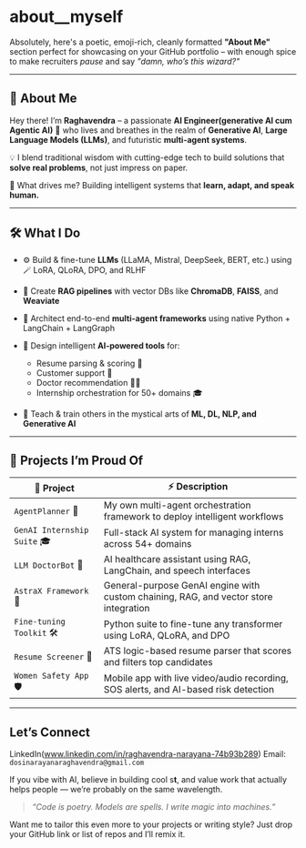 # about__myself
Absolutely, here's a poetic, emoji-rich, cleanly formatted **"About Me"** section perfect for showcasing on your GitHub portfolio – with enough spice to make recruiters *pause* and say *"damn, who’s this wizard?"*

---

## 👋 About Me

Hey there! I’m **Raghavendra**  – a passionate **AI Engineer(generative AI cum Agentic AI)** 🤖 who lives and breathes in the realm of **Generative AI**, **Large Language Models (LLMs)**, and futuristic **multi-agent systems**.

💡 I blend traditional wisdom with cutting-edge tech to build solutions that **solve real problems**, not just impress on paper.

🧠 What drives me?
Building intelligent systems that **learn, adapt, and speak human.**

---

## 🛠️ What I Do

* ⚙️ Build & fine-tune **LLMs** (LLaMA, Mistral, DeepSeek, BERT, etc.) using 🪄 LoRA, QLoRA, DPO, and RLHF
* 🔄 Create **RAG pipelines** with vector DBs like **ChromaDB**, **FAISS**, and **Weaviate**
* 🤹 Architect end-to-end **multi-agent frameworks** using native Python + LangChain + LangGraph
* 🧩 Design intelligent **AI-powered tools** for:

  * Resume parsing & scoring 📄
  * Customer support 🤝
  * Doctor recommendation 🧑‍⚕️
  * Internship orchestration for 50+ domains 🎓
* 🧠 Teach & train others in the mystical arts of **ML, DL, NLP, and Generative AI**

---

## 🚀 Projects I’m Proud Of

| 🌟 Project                  | ⚡ Description                                                                        |
| --------------------------- | ------------------------------------------------------------------------------------ |
| `AgentPlanner` 🧠           | My own multi-agent orchestration framework to deploy intelligent workflows           |
| `GenAI Internship Suite` 🎓 | Full-stack AI system for managing interns across 54+ domains                         |
| `LLM DoctorBot` 💊          | AI healthcare assistant using RAG, LangChain, and speech interfaces                  |
| `AstraX Framework` 🌌       | General-purpose GenAI engine with custom chaining, RAG, and vector store integration |
| `Fine-tuning Toolkit` 🛠️   | Python suite to fine-tune any transformer using LoRA, QLoRA, and DPO                 |
| `Resume Screener` 📄        | ATS logic-based resume parser that scores and filters top candidates                 |
| `Women Safety App` 🛡️      | Mobile app with live video/audio recording, SOS alerts, and AI-based risk detection  |

---

## Let’s Connect


LinkedIn(www.linkedin.com/in/raghavendra-narayana-74b93b289)
Email: `dosinarayanaraghavendra@gmail.com`



If you vibe with AI, believe in building cool s**t**, and value work that actually helps people — we’re probably on the same wavelength. 

> *“Code is poetry. Models are spells. I write magic into machines.”* 



Want me to tailor this even more to your projects or writing style? Just drop your GitHub link or list of repos and I’ll remix it.
